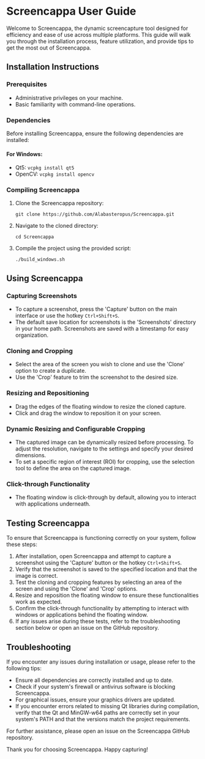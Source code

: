 # Screencappa User Guide

Welcome to Screencappa, the dynamic screencapture tool designed for efficiency and ease of use across multiple platforms. This guide will walk you through the installation process, feature utilization, and provide tips to get the most out of Screencappa.

## Installation Instructions

### Prerequisites
- Administrative privileges on your machine.
- Basic familiarity with command-line operations.

### Dependencies
Before installing Screencappa, ensure the following dependencies are installed:

#### For Windows:
- Qt5: `vcpkg install qt5`
- OpenCV: `vcpkg install opencv`

### Compiling Screencappa
1. Clone the Screencappa repository:
   ```
   git clone https://github.com/Alabasteropus/Screencappa.git
   ```
2. Navigate to the cloned directory:
   ```
   cd Screencappa
   ```
3. Compile the project using the provided script:
   ```
   ./build_windows.sh
   ```

## Using Screencappa

### Capturing Screenshots
- To capture a screenshot, press the 'Capture' button on the main interface or use the hotkey `Ctrl+Shift+S`.
- The default save location for screenshots is the 'Screenshots' directory in your home path. Screenshots are saved with a timestamp for easy organization.

### Cloning and Cropping
- Select the area of the screen you wish to clone and use the 'Clone' option to create a duplicate.
- Use the 'Crop' feature to trim the screenshot to the desired size.

### Resizing and Repositioning
- Drag the edges of the floating window to resize the cloned capture.
- Click and drag the window to reposition it on your screen.

### Dynamic Resizing and Configurable Cropping
- The captured image can be dynamically resized before processing. To adjust the resolution, navigate to the settings and specify your desired dimensions.
- To set a specific region of interest (ROI) for cropping, use the selection tool to define the area on the captured image.

### Click-through Functionality
- The floating window is click-through by default, allowing you to interact with applications underneath.

## Testing Screencappa

To ensure that Screencappa is functioning correctly on your system, follow these steps:

1. After installation, open Screencappa and attempt to capture a screenshot using the 'Capture' button or the hotkey `Ctrl+Shift+S`.
2. Verify that the screenshot is saved to the specified location and that the image is correct.
3. Test the cloning and cropping features by selecting an area of the screen and using the 'Clone' and 'Crop' options.
4. Resize and reposition the floating window to ensure these functionalities work as expected.
5. Confirm the click-through functionality by attempting to interact with windows or applications behind the floating window.
6. If any issues arise during these tests, refer to the troubleshooting section below or open an issue on the GitHub repository.

## Troubleshooting

If you encounter any issues during installation or usage, please refer to the following tips:

- Ensure all dependencies are correctly installed and up to date.
- Check if your system's firewall or antivirus software is blocking Screencappa.
- For graphical issues, ensure your graphics drivers are updated.
- If you encounter errors related to missing Qt libraries during compilation, verify that the Qt and MinGW-w64 paths are correctly set in your system's PATH and that the versions match the project requirements.

For further assistance, please open an issue on the Screencappa GitHub repository.

Thank you for choosing Screencappa. Happy capturing!
